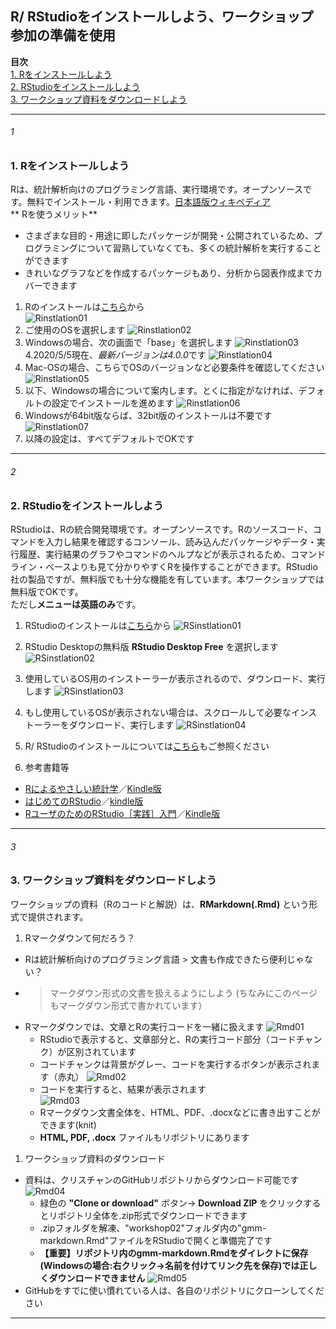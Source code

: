 <!-- R/ RStudioインストールガイド（日本語）-->
<!-- Install guide for R/ RStudio (Japanese)-->
## R/ RStudioをインストールしよう、ワークショップ参加の準備を使用
**目次**    
[1. Rをインストールしよう](#1)    
[2. RStudioをインストールしよう](#2)    
[3. ワークショップ資料をダウンロードしよう](#3)
***

###### 1
### **1. Rをインストールしよう**
Rは、統計解析向けのプログラミング言語、実行環境です。オープンソースです。無料でインストール・利用できます。[日本語版ウィキペディア](https://ja.wikipedia.org/wiki/R%E8%A8%80%E8%AA%9E)    
** Rを使うメリット**
* さまざまな目的・用途に即したパッケージが開発・公開されているため、プログラミングについて習熟していなくても、多くの統計解析を実行することができます
* きれいなグラフなどを作成するパッケージもあり、分析から図表作成までカバーできます    

1. Rのインストールは[こちら](https://www.r-project.org/)から    
![Rinstlation01](https://github.com/kotdijian/StayHomebutStudyWorkshop/blob/master/Rinstlation/R01.png)
2. ご使用のOSを選択します
![Rinstlation02](https://github.com/kotdijian/StayHomebutStudyWorkshop/blob/master/Rinstlation/R02.png)
3. Windowsの場合、次の画面で「base」を選択します
![Rinstlation03](https://github.com/kotdijian/StayHomebutStudyWorkshop/blob/master/Rinstlation/R03.png)
4.2020/5/5現在、*最新バージョンは4.0.0*です
![Rinstlation04](https://github.com/kotdijian/StayHomebutStudyWorkshop/blob/master/Rinstlation/R04.png)
5. Mac-OSの場合、こちらでOSのバージョンなど必要条件を確認してください
![Rinstlation05](https://github.com/kotdijian/StayHomebutStudyWorkshop/blob/master/Rinstlation/R05.png)
6. 以下、Windowsの場合について案内します。とくに指定がなければ、デフォルトの設定でインストールを進めます
![Rinstlation06](https://github.com/kotdijian/StayHomebutStudyWorkshop/blob/master/Rinstlation/R06.png)
7. Windowsが64bit版ならば、32bit版のインストールは不要です
![Rinstlation07](https://github.com/kotdijian/StayHomebutStudyWorkshop/blob/master/Rinstlation/R07.png)
8. 以降の設定は、すべてデフォルトでOKです

***

###### 2
### **2. RStudioをインストールしよう**
RStudioは、Rの統合開発環境です。オープンソースです。Rのソースコード、コマンドを入力し結果を確認するコンソール、読み込んだパッケージやデータ・実行履歴、実行結果のグラフやコマンドのヘルプなどが表示されるため、コマンドライン・ベースよりも見て分かりやすくRを操作することができます。RStudio社の製品ですが、無料版でも十分な機能を有しています。本ワークショップでは無料版でOKです。   
ただし**メニューは英語のみ**です。    

1. RStudioのインストールは[こちら](https://rstudio.com/products/rstudio/download/)から 
![RSinstlation01](https://github.com/kotdijian/StayHomebutStudyWorkshop/blob/master/Rinstlation/RStudio01.png)
2. RStudio Desktopの無料版 **RStudio Desktop Free** を選択します
![RSinstlation02](https://github.com/kotdijian/StayHomebutStudyWorkshop/blob/master/Rinstlation/RStudio02.png)
3. 使用しているOS用のインストーラーが表示されるので、ダウンロード、実行します
![RSinstlation03](https://github.com/kotdijian/StayHomebutStudyWorkshop/blob/master/Rinstlation/RStudio03.png)
4. もし使用しているOSが表示されない場合は、スクロールして必要なインストーラーをダウンロード、実行します
![RSinstlation04](https://github.com/kotdijian/StayHomebutStudyWorkshop/blob/master/Rinstlation/RStudio04.png)

5. R/ RStudioのインストールについては[こちら](https://qiita.com/hujuu/items/ddd66ae8e6f3f989f2c0)もご参照ください    
6. 参考書籍等
* [Rによるやさしい統計学](https://amzn.to/3dgxdkO)／[Kindle版](https://amzn.to/2W60tVG)
* [はじめてのRStudio](https://amzn.to/3c8pDsa)／[kindle版](https://amzn.to/3c9NIPE)
* [RユーザのためのRStudio［実践］入門](https://amzn.to/2L42mf6)／[Kindle版](https://amzn.to/2W9zDw5)
***

###### 3
### **3. ワークショップ資料をダウンロードしよう**
ワークショップの資料（Rのコードと解説）は、**RMarkdown(.Rmd)** という形式で提供されます。
1. Rマークダウンて何だろう？
* Rは統計解析向けのプログラミング言語 > 文書も作成できたら便利じゃない？
* >マークダウン形式の文書を扱えるようにしよう (ちなみにこのページもマークダウン形式で書かれています）
* Rマークダウンでは、文章とRの実行コードを一緒に扱えます
![Rmd01](https://github.com/kotdijian/StayHomebutStudyWorkshop/blob/master/Rinstlation/Rmd01.png)
    * RStudioで表示すると、文章部分と、Rの実行コード部分（コードチャンク）が区別されています
    * コードチャンクは背景がグレー、コードを実行するボタンが表示されます（赤丸）
![Rmd02](https://github.com/kotdijian/StayHomebutStudyWorkshop/blob/master/Rinstlation/Rmd02.png)
    * コードを実行すると、結果が表示されます    
![Rmd03](https://github.com/kotdijian/StayHomebutStudyWorkshop/blob/master/Rinstlation/Rmd03.png)    
    * Rマークダウン文書全体を、HTML、PDF、.docxなどに書き出すことができます(knit)    
    * **HTML, PDF, .docx** ファイルもリポジトリにあります

1. ワークショップ資料のダウンロード
* 資料は、クリスチャンのGitHubリポジトリからダウンロード可能です
![Rmd04](https://github.com/kotdijian/StayHomebutStudyWorkshop/blob/master/Rinstlation/Rmd04.png)
    * 緑色の **"Clone or download"** ボタン→ **Download ZIP** をクリックするとリポジトリ全体を.zip形式でダウンロードできます
    * .zipフォルダを解凍、"workshop02"フォルダ内の"gmm-markdown.Rmd"ファイルをRStudioで開くと準備完了です
    * **【重要】リポジトリ内のgmm-markdown.Rmdをダイレクトに保存(Windowsの場合:右クリック→名前を付けてリンク先を保存)では正しくダウンロードできません**
    ![Rmd05](https://github.com/kotdijian/StayHomebutStudyWorkshop/blob/master/Rinstlation/Rmd05.png)
* GitHubをすでに使い慣れている人は、各自のリポジトリにクローンしてください
***
